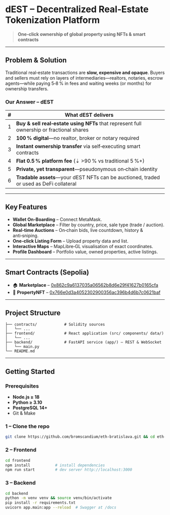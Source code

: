 # dEST – Decentralized Real‑Estate Tokenization Platform

> **One‑click ownership of global property using NFTs & smart contracts**

---

## Problem & Solution

Traditional real‑estate transactions are **slow, expensive and opaque**.  Buyers and sellers must rely on layers of intermediaries—realtors, notaries, escrow agents—while paying 5‑8 % in fees and waiting weeks (or months) for ownership transfers.

### Our Answer – **dEST**

| # | What dEST delivers                                                                       |
| - | ---------------------------------------------------------------------------------------- |
| 1 | **Buy & sell real‑estate using NFTs** that represent full ownership or fractional shares |
| 2 | **100 % digital**—no realtor, broker or notary required                                  |
| 3 | **Instant ownership transfer** via self‑executing smart contracts                        |
| 4 | **Flat 0.5 % platform fee** (⇣ >90 % vs traditional 5 %+)                                |
| 5 | **Private, yet transparent**—pseudonymous on‑chain identity                              |
| 6 | **Tradable assets**—your dEST NFTs can be auctioned, traded or used as DeFi collateral   |

---

## Key Features

* **Wallet On‑Boarding** – Connect MetaMask.
* **Global Marketplace** – Filter by country, price, sale type (trade / auction).
* **Real‑time Auctions** – On‑chain bids, live countdown, history & anti‑sniping.
* **One‑click Listing Form** – Upload property data and list.
* **Interactive Maps** – MapLibre‑GL visualisation of exact coordinates.
* **Profile Dashboard** – Portfolio value, owned properties, active listings.

---

## Smart Contracts (Sepolia)

* 🏠 **Marketplace** – [0x862c9a6137035a06562b8d6e29f41627b0165cfa](https://sepolia.etherscan.io/address/0x862c9a6137035a06562b8d6e29f41627b0165cfa)
* 🧾 **PropertyNFT** – [0x766e0d3a4052302900356ac396b4d6b7c0621baf](https://sepolia.etherscan.io/address/0x766e0d3a4052302900356ac396b4d6b7c0621baf)

---

## Project Structure

```
├── contracts/            # Solidity sources
│   └── ...
├── frontend/             # React application (src/ components/ data/)
│   └── ...
├── backend/              # FastAPI service (app/) – REST & WebSocket
│   └── main.py
└── README.md
```

---

## Getting Started

### Prerequisites

* **Node.js ≥ 18**
* **Python ≥ 3.10**
* **PostgreSQL 14+**
* Git & Make

### 1 – Clone the repo

```bash
git clone https://github.com/bromscandium/eth-bratislava.git && cd eth-bratislava
```

### 2 – Frontend

```bash
cd frontend
npm install           # install dependencies
npm run start         # dev server http://localhost:3000
```

### 3 – Backend

```bash
cd backend
python -m venv venv && source venv/bin/activate
pip install -r requirements.txt
uvicorn app.main:app --reload  # Swagger at /docs
```
